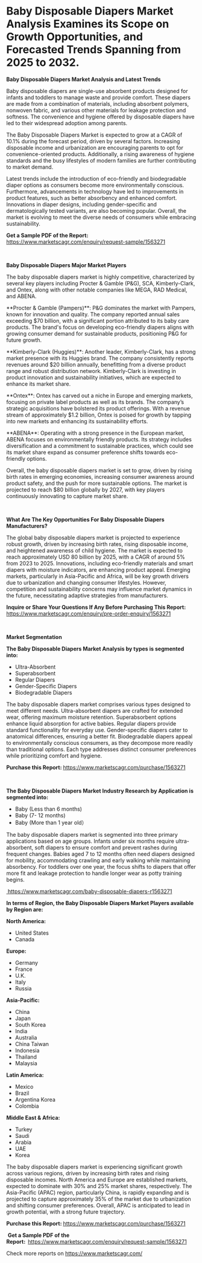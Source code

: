 <p><h1>Baby Disposable Diapers Market Analysis Examines its Scope on Growth Opportunities, and Forecasted Trends Spanning from 2025 to 2032.</h1></p><p><strong>Baby Disposable Diapers Market Analysis and Latest Trends</strong></p>
<p><p>Baby disposable diapers are single-use absorbent products designed for infants and toddlers to manage waste and provide comfort. These diapers are made from a combination of materials, including absorbent polymers, nonwoven fabric, and various other materials for leakage protection and softness. The convenience and hygiene offered by disposable diapers have led to their widespread adoption among parents.</p><p>The Baby Disposable Diapers Market is expected to grow at a CAGR of 10.1% during the forecast period, driven by several factors. Increasing disposable income and urbanization are encouraging parents to opt for convenience-oriented products. Additionally, a rising awareness of hygiene standards and the busy lifestyles of modern families are further contributing to market demand. </p><p>Latest trends include the introduction of eco-friendly and biodegradable diaper options as consumers become more environmentally conscious. Furthermore, advancements in technology have led to improvements in product features, such as better absorbency and enhanced comfort. Innovations in diaper designs, including gender-specific and dermatologically tested variants, are also becoming popular. Overall, the market is evolving to meet the diverse needs of consumers while embracing sustainability.</p></p>
<p><strong>Get a Sample PDF of the Report:&nbsp;</strong> <a href="https://www.marketscagr.com/enquiry/request-sample/1563271?utm_campaign=2313&utm_medium=2&utm_source=Github&utm_content=ia&utm_term=09022025&utm_id=baby-disposable-diapers">https://www.marketscagr.com/enquiry/request-sample/1563271</a></p>
<p>&nbsp;</p>
<p><strong>Baby Disposable Diapers Major Market Players</strong></p>
<p><p>The baby disposable diapers market is highly competitive, characterized by several key players including Procter & Gamble (P&G), SCA, Kimberly-Clark, and Ontex, along with other notable companies like MEGA, RAD Medical, and ABENA. </p><p>**Procter & Gamble (Pampers)**: P&G dominates the market with Pampers, known for innovation and quality. The company reported annual sales exceeding $70 billion, with a significant portion attributed to its baby care products. The brand's focus on developing eco-friendly diapers aligns with growing consumer demand for sustainable products, positioning P&G for future growth.</p><p>**Kimberly-Clark (Huggies)**: Another leader, Kimberly-Clark, has a strong market presence with its Huggies brand. The company consistently reports revenues around $20 billion annually, benefitting from a diverse product range and robust distribution network. Kimberly-Clark is investing in product innovation and sustainability initiatives, which are expected to enhance its market share.</p><p>**Ontex**: Ontex has carved out a niche in Europe and emerging markets, focusing on private label products as well as its brands. The company’s strategic acquisitions have bolstered its product offerings. With a revenue stream of approximately $1.2 billion, Ontex is poised for growth by tapping into new markets and enhancing its sustainability efforts.</p><p>**ABENA**: Operating with a strong presence in the European market, ABENA focuses on environmentally friendly products. Its strategy includes diversification and a commitment to sustainable practices, which could see its market share expand as consumer preference shifts towards eco-friendly options.</p><p>Overall, the baby disposable diapers market is set to grow, driven by rising birth rates in emerging economies, increasing consumer awareness around product safety, and the push for more sustainable options. The market is projected to reach $80 billion globally by 2027, with key players continuously innovating to capture market share.</p></p>
<p>&nbsp;</p>
<p><strong>What Are The Key Opportunities For Baby Disposable Diapers Manufacturers?</strong></p>
<p><p>The global baby disposable diapers market is projected to experience robust growth, driven by increasing birth rates, rising disposable income, and heightened awareness of child hygiene. The market is expected to reach approximately USD 80 billion by 2025, with a CAGR of around 5% from 2023 to 2025. Innovations, including eco-friendly materials and smart diapers with moisture indicators, are enhancing product appeal. Emerging markets, particularly in Asia-Pacific and Africa, will be key growth drivers due to urbanization and changing consumer lifestyles. However, competition and sustainability concerns may influence market dynamics in the future, necessitating adaptive strategies from manufacturers.</p></p>
<p><strong>Inquire or Share Your Questions If Any Before Purchasing This Report:</strong> <a href="https://www.marketscagr.com/enquiry/pre-order-enquiry/1563271?utm_campaign=2313&utm_medium=2&utm_source=Github&utm_content=ia&utm_term=09022025&utm_id=baby-disposable-diapers">https://www.marketscagr.com/enquiry/pre-order-enquiry/1563271</a></p>
<p>&nbsp;</p>
<p><strong>Market Segmentation</strong></p>
<p><strong>The Baby Disposable Diapers Market Analysis by types is segmented into:</strong></p>
<p><ul><li>Ultra-Absorbent</li><li>Superabsorbent</li><li>Regular Diapers</li><li>Gender-Specific Diapers</li><li>Biodegradable Diapers</li></ul></p>
<p><p>The baby disposable diapers market comprises various types designed to meet different needs. Ultra-absorbent diapers are crafted for extended wear, offering maximum moisture retention. Superabsorbent options enhance liquid absorption for active babies. Regular diapers provide standard functionality for everyday use. Gender-specific diapers cater to anatomical differences, ensuring a better fit. Biodegradable diapers appeal to environmentally conscious consumers, as they decompose more readily than traditional options. Each type addresses distinct consumer preferences while prioritizing comfort and hygiene.</p></p>
<p><strong>Purchase this Report:&nbsp;</strong><a href="https://www.marketscagr.com/purchase/1563271?utm_campaign=2313&utm_medium=2&utm_source=Github&utm_content=ia&utm_term=09022025&utm_id=baby-disposable-diapers">https://www.marketscagr.com/purchase/1563271</a></p>
<p>&nbsp;</p>
<p><strong>The Baby Disposable Diapers Market Industry Research by Application is segmented into:</strong></p>
<p><ul><li>Baby (Less than 6 months)</li><li>Baby (7- 12 months)</li><li>Baby (More than 1 year old）</li></ul></p>
<p><p>The baby disposable diapers market is segmented into three primary applications based on age groups. Infants under six months require ultra-absorbent, soft diapers to ensure comfort and prevent rashes during frequent changes. Babies aged 7 to 12 months often need diapers designed for mobility, accommodating crawling and early walking while maintaining absorbency. For toddlers over one year, the focus shifts to diapers that offer more fit and leakage protection to handle longer wear as potty training begins.</p></p>
<p><a href="https://www.marketscagr.com/baby-disposable-diapers-r1563271?utm_campaign=2313&utm_medium=2&utm_source=Github&utm_content=ia&utm_term=09022025&utm_id=baby-disposable-diapers">&nbsp;https://www.marketscagr.com/baby-disposable-diapers-r1563271</a></p>
<p><strong>In terms of Region, the Baby Disposable Diapers Market Players available by Region are:</strong></p>
<p>
    <p> <strong> North America: </strong>
        <ul>
            <li>United States</li>
            <li>Canada</li>
        </ul>
        </p> 
    <p> <strong> Europe: </strong>
        <ul>
            <li>Germany</li>
            <li>France</li>
            <li>U.K.</li>
            <li>Italy</li>
            <li>Russia</li>
        </ul>
        </p> 
    <p> <strong> Asia-Pacific: </strong>
        <ul>
            <li>China</li>
            <li>Japan</li>
            <li>South Korea</li>
            <li>India</li>
            <li>Australia</li>
            <li>China Taiwan</li>
            <li>Indonesia</li>
            <li>Thailand</li>
            <li>Malaysia</li>
        </ul>
        </p> 
    <p> <strong> Latin America: </strong>
        <ul>
            <li>Mexico</li>
            <li>Brazil</li>
            <li>Argentina Korea</li>
            <li>Colombia</li>
        </ul>
        </p> 
    <p> <strong> Middle East & Africa: </strong>
        <ul>
            <li>Turkey</li>
            <li>Saudi</li>
            <li>Arabia</li>
            <li>UAE</li>
            <li>Korea</li>
        </ul>
    </p>
    </p>
<p><p>The baby disposable diapers market is experiencing significant growth across various regions, driven by increasing birth rates and rising disposable incomes. North America and Europe are established markets, expected to dominate with 30% and 25% market shares, respectively. The Asia-Pacific (APAC) region, particularly China, is rapidly expanding and is projected to capture approximately 35% of the market due to urbanization and shifting consumer preferences. Overall, APAC is anticipated to lead in growth potential, with a strong future trajectory.</p></p>
<p><strong>Purchase this Report: </strong><a href="https://www.marketscagr.com/purchase/1563271?utm_campaign=2313&utm_medium=2&utm_source=Github&utm_content=ia&utm_term=09022025&utm_id=baby-disposable-diapers">https://www.marketscagr.com/purchase/1563271</a></p>
<p>&nbsp;<strong>Get a Sample PDF of the Report:&nbsp;&nbsp;</strong><a href="https://www.marketscagr.com/enquiry/request-sample/1563271?utm_campaign=2313&utm_medium=2&utm_source=Github&utm_content=ia&utm_term=09022025&utm_id=baby-disposable-diapers">https://www.marketscagr.com/enquiry/request-sample/1563271</a></p>
<p><strong></strong></p>
<p>Check more reports on <a href="https://www.marketscagr.com/?utm_campaign=2313&utm_medium=2&utm_source=Github&utm_content=ia&utm_term=09022025&utm_id=baby-disposable-diapers">https://www.marketscagr.com/</a></p>